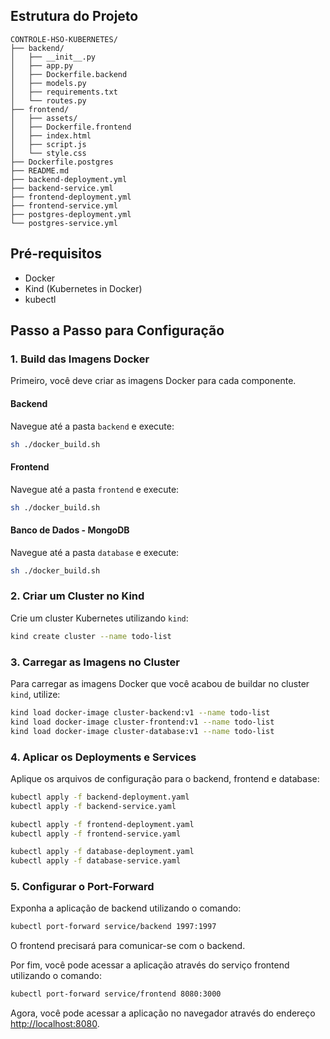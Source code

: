 ## Estrutura do Projeto

```plaintext
CONTROLE-HSO-KUBERNETES/
├── backend/
│   ├── __init__.py
│   ├── app.py
│   ├── Dockerfile.backend
│   ├── models.py
│   ├── requirements.txt
│   └── routes.py
├── frontend/
│   ├── assets/
│   ├── Dockerfile.frontend
│   ├── index.html
│   ├── script.js
│   └── style.css
├── Dockerfile.postgres
├── README.md
├── backend-deployment.yml
├── backend-service.yml
├── frontend-deployment.yml
├── frontend-service.yml
├── postgres-deployment.yml
└── postgres-service.yml
```
## Pré-requisitos

- Docker
- Kind (Kubernetes in Docker)
- kubectl

## Passo a Passo para Configuração

### 1. Build das Imagens Docker

Primeiro, você deve criar as imagens Docker para cada componente.

#### Backend

Navegue até a pasta `backend` e execute:

```bash
sh ./docker_build.sh
```

#### Frontend

Navegue até a pasta `frontend` e execute:

```bash
sh ./docker_build.sh
```

#### Banco de Dados - MongoDB

Navegue até a pasta `database` e execute:

```bash
sh ./docker_build.sh
```

### 2. Criar um Cluster no Kind

Crie um cluster Kubernetes utilizando `kind`:

```bash
kind create cluster --name todo-list
```

### 3. Carregar as Imagens no Cluster

Para carregar as imagens Docker que você acabou de buildar no cluster `kind`, utilize:

```bash
kind load docker-image cluster-backend:v1 --name todo-list
kind load docker-image cluster-frontend:v1 --name todo-list
kind load docker-image cluster-database:v1 --name todo-list
```

### 4. Aplicar os Deployments e Services

Aplique os arquivos de configuração para o backend, frontend e database:

```bash
kubectl apply -f backend-deployment.yaml
kubectl apply -f backend-service.yaml

kubectl apply -f frontend-deployment.yaml
kubectl apply -f frontend-service.yaml

kubectl apply -f database-deployment.yaml
kubectl apply -f database-service.yaml
```

### 5. Configurar o Port-Forward

Exponha a aplicação de backend utilizando o comando:

```bash
kubectl port-forward service/backend 1997:1997
```
O frontend precisará para comunicar-se com o backend.

Por fim, você pode acessar a aplicação através do serviço frontend utilizando o comando:

```bash
kubectl port-forward service/frontend 8080:3000
```

Agora, você pode acessar a aplicação no navegador através do endereço [http://localhost:8080](http://localhost:8080).